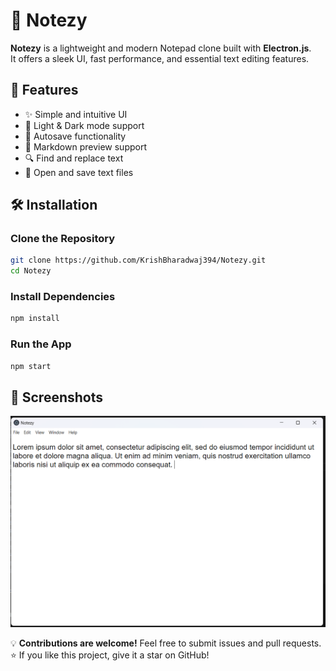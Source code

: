 # 📝 Notezy

**Notezy** is a lightweight and modern Notepad clone built with **Electron.js**.  
It offers a sleek UI, fast performance, and essential text editing features.  

## 🚀 Features

- ✨ Simple and intuitive UI  
- 🎨 Light & Dark mode support  
- 💾 Autosave functionality  
- 📝 Markdown preview support  
- 🔍 Find and replace text  
- 📂 Open and save text files  

## 🛠️ Installation

### Clone the Repository  
```sh
git clone https://github.com/KrishBharadwaj394/Notezy.git
cd Notezy
```

### Install Dependencies  
```sh
npm install
```

### Run the App  
```sh
npm start
```

## 📸 **Screenshots**

![Notezy Screenshot](notezy.png)


💡 **Contributions are welcome!** Feel free to submit issues and pull requests.  
⭐ If you like this project, give it a star on GitHub!  
